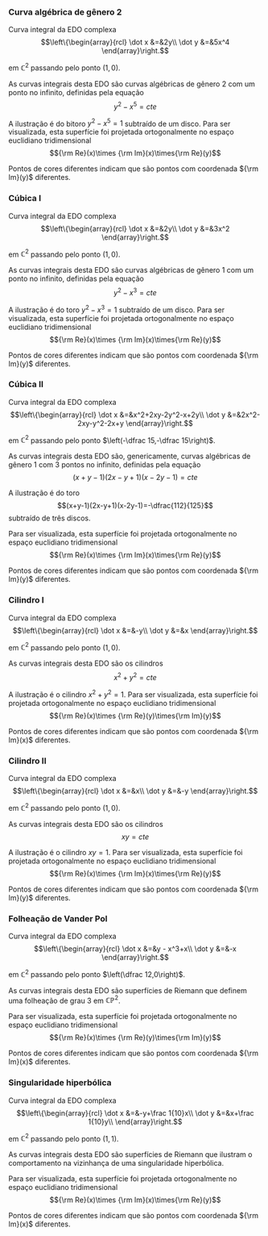 ### Curva algébrica de gênero 2
Curva integral da EDO complexa
$$\left\{\begin{array}{rcl}
\dot x &=&2y\\
\dot y &=&5x^4
\end{array}\right.$$

em $\mathbb C^2$ passando pelo ponto $(1,0)$.

As curvas integrais desta EDO são curvas algébricas de gênero $2$ com um ponto no infinito, definidas pela equação
$$y^2-x^5=cte$$

A ilustração é do bitoro $y^2-x^5=1$ subtraído de um disco.
Para ser visualizada, esta superfície foi projetada ortogonalmente no espaço euclidiano tridimensional $${\rm Re}(x)\times {\rm Im}(x)\times{\rm Re}(y)$$ 

Pontos de cores diferentes indicam que são pontos com coordenada ${\rm Im}(y)$ diferentes.

### Cúbica I
Curva integral da EDO complexa
$$\left\{\begin{array}{rcl}
\dot x &=&2y\\
\dot y &=&3x^2
\end{array}\right.$$

em $\mathbb C^2$ passando pelo ponto $(1,0)$.

As curvas integrais desta EDO são curvas algébricas de gênero $1$ com um ponto no infinito, definidas pela equação
$$y^2-x^3=cte$$

A ilustração é do toro $y^2-x^3=1$ subtraído de um disco.
Para ser visualizada, esta superfície foi projetada ortogonalmente no espaço euclidiano tridimensional $${\rm Re}(x)\times {\rm Im}(x)\times{\rm Re}(y)$$ 

Pontos de cores diferentes indicam que são pontos com coordenada ${\rm Im}(y)$ diferentes.

### Cúbica II
Curva integral da EDO complexa
$$\left\{\begin{array}{rcl}
\dot x &=&x^2+2xy-2y^2-x+2y\\
\dot y &=&2x^2-2xy-y^2-2x+y
\end{array}\right.$$

em $\mathbb C^2$ passando pelo ponto $\left(-\dfrac 15,-\dfrac 15\right)$.

As curvas integrais desta EDO são, genericamente, curvas algébricas de gênero $1$ com $3$ pontos no infinito, definidas pela equação
$$(x+y-1)(2x-y+1)(x-2y-1)=cte$$

A ilustração é do toro $$(x+y-1)(2x-y+1)(x-2y-1)=-\dfrac{112}{125}$$ subtraído de três discos.

Para ser visualizada, esta superfície foi projetada ortogonalmente no espaço euclidiano tridimensional $${\rm Re}(x)\times {\rm Im}(x)\times{\rm Re}(y)$$ 

Pontos de cores diferentes indicam que são pontos com coordenada ${\rm Im}(y)$ diferentes.


### Cilindro I
Curva integral da EDO complexa
$$\left\{\begin{array}{rcl}
\dot x &=&-y\\
\dot y &=&x
\end{array}\right.$$

em $\mathbb C^2$ passando pelo ponto $(1,0)$.

As curvas integrais desta EDO são os cilindros
$$x^2+y^2=cte$$

A ilustração é o cilindro $x^2+y^2=1$.
Para ser visualizada, esta superfície foi projetada ortogonalmente no espaço euclidiano tridimensional $${\rm Re}(x)\times {\rm Re}(y)\times{\rm Im}(y)$$ 

Pontos de cores diferentes indicam que são pontos com coordenada ${\rm Im}(x)$ diferentes.

### Cilindro II
Curva integral da EDO complexa
$$\left\{\begin{array}{rcl}
\dot x &=&x\\
\dot y &=&-y
\end{array}\right.$$

em $\mathbb C^2$ passando pelo ponto $(1,0)$.

As curvas integrais desta EDO são os cilindros $$xy=cte$$

A ilustração é o cilindro $xy=1$.
Para ser visualizada, esta superfície foi projetada ortogonalmente no espaço euclidiano tridimensional $${\rm Re}(x)\times {\rm Im}(x)\times{\rm Re}(y)$$ 

Pontos de cores diferentes indicam que são pontos com coordenada ${\rm Im}(y)$ diferentes.

### Folheação de Vander Pol
Curva integral da EDO complexa
$$\left\{\begin{array}{rcl}
\dot x &=&y - x^3+x\\
\dot y &=&-x
\end{array}\right.$$

em $\mathbb C^2$ passando pelo ponto $\left(\dfrac 12,0\right)$.

As curvas integrais desta EDO são superfícies de Riemann que definem uma folheação de grau $3$ em $\mathbb {CP}^2$.

Para ser visualizada, esta superfície foi projetada ortogonalmente no espaço euclidiano tridimensional $${\rm Re}(x)\times {\rm Re}(y)\times{\rm Im}(y)$$ 

Pontos de cores diferentes indicam que são pontos com coordenada ${\rm Im}(x)$ diferentes.

### Singularidade hiperbólica
Curva integral da EDO complexa
$$\left\{\begin{array}{rcl}
\dot x &=&-y+\frac 1{10}x\\
\dot y &=&x+\frac 1{10}y\\
\end{array}\right.$$

em $\mathbb C^2$ passando pelo ponto $(1,1)$.

As curvas integrais desta EDO são superfícies de Riemann que ilustram o comportamento na vizinhança de uma singularidade hiperbólica.

Para ser visualizada, esta superfície foi projetada ortogonalmente no espaço euclidiano tridimensional $${\rm Re}(x)\times {\rm Im}(x)\times{\rm Re}(y)$$ 

Pontos de cores diferentes indicam que são pontos com coordenada ${\rm Im}(x)$ diferentes.
